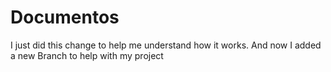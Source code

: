 # Documentos

I just did this change to help me understand how it works.
And now I added a new Branch to help with my project
